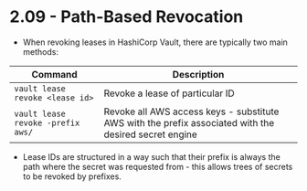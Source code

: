 # 2.09 - Path-Based Revocation

- When revoking leases in HashiCorp Vault, there are typically two main methods:

| Command | Description |
| --- | --- |
| `vault lease revoke <lease id>` | Revoke a lease of particular ID |
| `vault lease revoke -prefix aws/` | Revoke all AWS access keys - substitute AWS with the prefix associated with the desired secret engine |

- Lease IDs are structured in a way such that their prefix is always the path where the secret was requested from - this allows trees of secrets to be revoked by prefixes.
